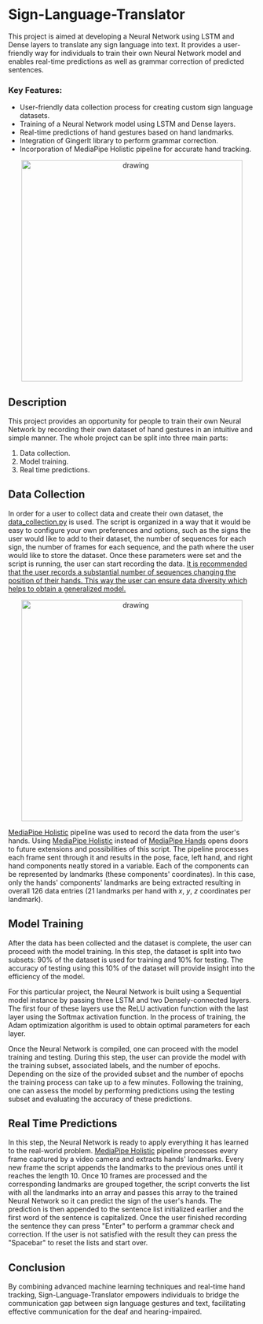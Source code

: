 # Sign-Language-Translator

This project is aimed at developing a Neural Network using LSTM and Dense layers to translate any sign language into text. It provides a user-friendly way for individuals to train their own Neural Network model and enables real-time predictions as well as grammar correction of predicted sentences. 

### Key Features:
* User-friendly data collection process for creating custom sign language datasets.
* Training of a Neural Network model using LSTM and Dense layers.
* Real-time predictions of hand gestures based on hand landmarks.
* Integration of GingerIt library to perform grammar correction.
* Incorporation of MediaPipe Holistic pipeline for accurate hand tracking.

<p align="center"> <img src="img/1_1.gif" alt="drawing" width="450"/> </p>


## Description

This project provides an opportunity for people to train their own Neural Network by recording their own dataset of hand gestures in an intuitive and simple manner.
The whole project can be split into three main parts:
1. Data collection.
2. Model training.
3. Real time predictions.

## Data Collection

In order for a user to collect data and create their own dataset, the [data_collection.py](https://github.com/dgovor/Sign-Language-Translator/blob/main/data_collection.py) is used. The script is organized in a way that it would be easy to configure your own preferences and options, such as the signs the user would like to add to their dataset, the number of sequences for each sign, the number of frames for each sequence, and the path where the user would like to store the dataset. Once these parameters were set and the script is running, the user can start recording the data. <ins>It is recommended that the user records a substantial number of sequences changing the position of their hands. This way the user can ensure data diversity which helps to obtain a generalized model.</ins>

<p align="center"> <img src="img/1_2.gif" alt="drawing" width="450"/> </p>

[MediaPipe Holistic](https://google.github.io/mediapipe/solutions/holistic) pipeline was used to record the data from the user's hands. Using [MediaPipe Holistic](https://google.github.io/mediapipe/solutions/holistic) instead of [MediaPipe Hands](https://google.github.io/mediapipe/solutions/hands) opens doors to future extensions and possibilities of this script. The pipeline processes each frame sent through it and results in the pose, face, left hand, and right hand components neatly stored in a variable. Each of the components can be represented by landmarks (these components' coordinates). In this case, only the hands' components' landmarks are being extracted resulting in overall 126 data entries (21 landmarks per hand with _x_, _y_, _z_ coordinates per landmark).

## Model Training

After the data has been collected and the dataset is complete, the user can proceed with the model training. In this step, the dataset is split into two subsets: 90% of the dataset is used for training and 10% for testing. The accuracy of testing using this 10% of the dataset will provide insight into the efficiency of the model.

For this particular project, the Neural Network is built using a Sequential model instance by passing three LSTM and two Densely-connected layers. The first four of these layers use the ReLU activation function with the last layer using the Softmax activation function. In the process of training, the Adam optimization algorithm is used to obtain optimal parameters for each layer.

Once the Neural Network is compiled, one can proceed with the model training and testing. During this step, the user can provide the model with the training subset, associated labels, and the number of epochs. Depending on the size of the provided subset and the number of epochs the training process can take up to a few minutes. Following the training, one can assess the model by performing predictions using the testing subset and evaluating the accuracy of these predictions.

## Real Time Predictions

In this step, the Neural Network is ready to apply everything it has learned to the real-world problem. [MediaPipe Holistic](https://google.github.io/mediapipe/solutions/holistic) pipeline processes every frame captured by a video camera and extracts hands' landmarks. Every new frame the script appends the landmarks to the previous ones until it reaches the length 10. Once 10 frames are processed and the corresponding landmarks are grouped together, the script converts the list with all the landmarks into an array and passes this array to the trained Neural Network so it can predict the sign of the user's hands. The prediction is then appended to the sentence list initialized earlier and the first word of the sentence is capitalized. Once the user finished recording the sentence they can press "Enter" to perform a grammar check and correction. If the user is not satisfied with the result they can press the "Spacebar" to reset the lists and start over.

## Conclusion

By combining advanced machine learning techniques and real-time hand tracking, Sign-Language-Translator empowers individuals to bridge the communication gap between sign language gestures and text, facilitating effective communication for the deaf and hearing-impaired.
